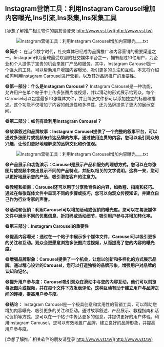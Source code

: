 ## **Instagram营销工具：利用Instagram Carousel增加内容曝光,Ins引流,Ins采集,Ins采集工具**

[😍想了解推广相关软件的朋友请登录 http://www.vst.tw](http://www.vst.tw)

 <center><img src="https://vst.tw/MP4/tuiguang/png/7.png" alt="Instagram营销工具：利用Instagram Carousel增加内容曝光___.txt"></center>

**😄简介：**
在当今数字时代，社交媒体已经成为品牌推广和内容营销的重要渠道之一。Instagram作为全球最受欢迎的社交媒体平台之一，拥有超过10亿用户，为企业和个人提供了宝贵的机会来推广产品和服务。其中，Instagram Carousel是一个强大的工具，可以帮助用户增加内容曝光、吸引更多的关注和互动。本文将介绍如何利用Instagram Carousel进行营销，以及其对品牌推广的重要性。

**😄第一部分：什么是Instagram Carousel？**
Instagram Carousel是一种功能，允许用户在单个帖子中上传多张图片或视频，并以滑动的形式展示给观众。每个Carousel可以包含最多10张媒体文件，并且每张文件都可以添加独立的标题和描述。这个功能不仅增加了内容的创造性和多样性，还为品牌提供了更大的展示空间。

**😄第二部分：如何有效利用Instagram Carousel？**

**😄故事叙述和品牌故事：Instagram Carousel提供了一个完整的叙事平台，可以通过多张图片或视频来传达品牌的故事。通过使用连贯的内容，您可以吸引观众的兴趣，让他们更好地理解您的品牌文化和价值观。**

 <center><img src="https://vst.tw/MP4/tuiguang/png/8.png" alt="Instagram营销工具：利用Instagram Carousel增加内容曝光___.txt"></center>

**😄产品展示和功能演示：Carousel是展示产品和服务的理想方式。您可以在每张图片或视频中突出显示不同的产品特点，并配以相关的文字说明。这样一来，您可以更好地展示您的产品，吸引潜在客户的注意力。**

**😄教程和指南：Carousel还可以用于分享教育性的内容，如教程、指南和技巧。通过在每张媒体文件中呈现不同的步骤或技巧，您可以向观众传授知识，并建立自己作为行业专家的声誉。**

**😄活动和促销：利用Carousel可以增加活动或促销的曝光度。您可以在每张媒体文件中展示不同的优惠信息、折扣码或活动细节，吸引用户参与并增加转化率。**

**😄第三部分：Instagram Carousel的重要性**

**😄提高内容曝光：通过在一个帖子中展示多个媒体文件，Carousel可以吸引更多的关注和互动。观众会更愿意浏览多张图片或视频，从而提高了您的内容的曝光度。**

**😄增强品牌形象：Carousel提供了一个机会，让您以创新和多样化的方式展示品牌。通过精心设计的Carousel，您可以打造独特的品牌形象，增强用户对品牌的认知和记忆。**

**😄提升用户参与度：Carousel吸引观众在滑动中与您的内容互动，他们可以浏览每张图片或视频，并在每个文件下方发表评论。这种互动有助于建立用户与品牌之间的连接，提高用户参与度。**

**😄结论：**
Instagram Carousel是一个极具创意和实用性的营销工具，可以帮助您增加内容曝光、吸引更多的关注和互动。通过故事叙述、产品展示、教程指南和活动促销等方式，您可以在一个帖子中传达更多的信息，并提供更好的用户体验。利用Instagram Carousel，您可以有效地推广品牌，建立良好的品牌形象，并提高用户参与度。

[😍想了解推广相关软件的朋友请登录 http://www.vst.tw](http://www.vst.tw)



